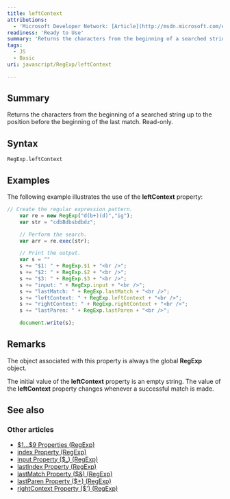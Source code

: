 ```yaml
---
title: leftContext
attributions:
  - 'Microsoft Developer Network: [Article](http://msdn.microsoft.com/en-us/library/ie/0ch447h1(v=vs.94).aspx)'
readiness: 'Ready to Use'
summary: 'Returns the characters from the beginning of a searched string up to the position before the beginning of the last match. Read-only.'
tags:
  - JS
  - Basic
uri: javascript/RegExp/leftContext

---
```

## Summary

Returns the characters from the beginning of a searched string up to the position before the beginning of the last match. Read-only.

## Syntax

    RegExp.leftContext

## Examples

The following example illustrates the use of the **leftContext** property:

``` js
// Create the regular expression pattern.
    var re = new RegExp("d(b+)(d)","ig");
    var str = "cdbBdbsbdbdz";

    // Perform the search.
    var arr = re.exec(str);

    // Print the output.
    var s = ""
    s += "$1: " + RegExp.$1 + "<br />";
    s += "$2: " + RegExp.$2 + "<br />";
    s += "$3: " + RegExp.$3 + "<br />";
    s += "input: " + RegExp.input + "<br />";
    s += "lastMatch: " + RegExp.lastMatch + "<br />";
    s += "leftContext: " + RegExp.leftContext + "<br />";
    s += "rightContext: " + RegExp.rightContext + "<br />";
    s += "lastParen: " + RegExp.lastParen + "<br />";

    document.write(s);
```

## Remarks

The object associated with this property is always the global **RegExp** object.

The initial value of the **leftContext** property is an empty string. The value of the **leftContext** property changes whenever a successful match is made.

## See also

### Other articles

-   [\$1...\$9 Properties (RegExp)](/javascript/RegExp/1_9_Properties)
-   [index Property (RegExp)](/javascript/RegExp/index)
-   [input Property (\$\_) (RegExp)](/javascript/RegExp/input)
-   [lastIndex Property (RegExp)](/javascript/RegExp/lastIndex)
-   [lastMatch Property (\$&) (RegExp)](/javascript/RegExp/lastMatch)
-   [lastParen Property (\$+) (RegExp)](/javascript/RegExp/lastParen)
-   [rightContext Property (\$') (RegExp)](/javascript/RegExp/rightContext)

